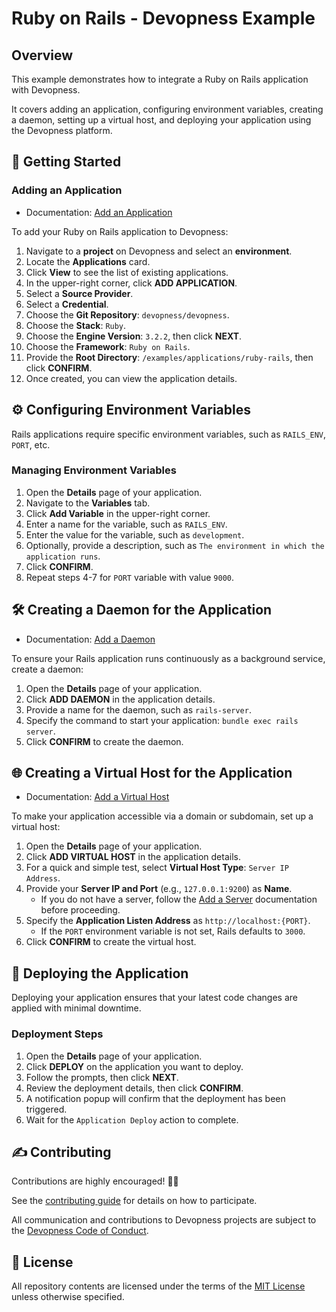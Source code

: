 # Ruby on Rails - Devopness Example

## Overview

This example demonstrates how to integrate a Ruby on Rails application with Devopness.

It covers adding an application, configuring environment variables, creating a daemon, setting up a virtual host, and deploying your application using the Devopness platform.

## 🚀 Getting Started

### Adding an Application

- Documentation: [Add an Application](https://www.devopness.com/docs/applications/add-application/)

To add your Ruby on Rails application to Devopness:

1. Navigate to a **project** on Devopness and select an **environment**.
2. Locate the **Applications** card.
3. Click **View** to see the list of existing applications.
4. In the upper-right corner, click **ADD APPLICATION**.
5. Select a **Source Provider**.
6. Select a **Credential**.
7. Choose the **Git Repository**: `devopness/devopness`.
8. Choose the **Stack**: `Ruby`.
9. Choose the **Engine Version**: `3.2.2`, then click **NEXT**.
10. Choose the **Framework**: `Ruby on Rails`.
11. Provide the **Root Directory**: `/examples/applications/ruby-rails`, then click **CONFIRM**.
12. Once created, you can view the application details.

## ⚙️ Configuring Environment Variables

Rails applications require specific environment variables, such as `RAILS_ENV`, `PORT`, etc.

### Managing Environment Variables

1. Open the **Details** page of your application.
2. Navigate to the **Variables** tab.
3. Click **Add Variable** in the upper-right corner.
4. Enter a name for the variable, such as `RAILS_ENV`.
5. Enter the value for the variable, such as `development`.
6. Optionally, provide a description, such as `The environment in which the application runs`.
7. Click **CONFIRM**.
8. Repeat steps 4-7 for `PORT` variable with value `9000`.

## 🛠️ Creating a Daemon for the Application

- Documentation: [Add a Daemon](https://www.devopness.com/docs/daemons/add-daemon)

To ensure your Rails application runs continuously as a background service, create a daemon:

1. Open the **Details** page of your application.
2. Click **ADD DAEMON** in the application details.
3. Provide a name for the daemon, such as `rails-server`.
4. Specify the command to start your application: `bundle exec rails server`.
5. Click **CONFIRM** to create the daemon.

## 🌐 Creating a Virtual Host for the Application

- Documentation: [Add a Virtual Host](https://www.devopness.com/docs/virtual-hosts/add-virtual-host)

To make your application accessible via a domain or subdomain, set up a virtual host:

1. Open the **Details** page of your application.
2. Click **ADD VIRTUAL HOST** in the application details.
3. For a quick and simple test, select **Virtual Host Type**: `Server IP Address`.
4. Provide your **Server IP and Port** (e.g., `127.0.0.1:9200`) as **Name**.
   - If you do not have a server, follow the [Add a Server](https://www.devopness.com/docs/servers/add-server) documentation before proceeding.
5. Specify the **Application Listen Address** as `http://localhost:{PORT}`.
   - If the `PORT` environment variable is not set, Rails defaults to `3000`.
6. Click **CONFIRM** to create the virtual host.

## 🚢 Deploying the Application

Deploying your application ensures that your latest code changes are applied with minimal downtime.

### Deployment Steps

1. Open the **Details** page of your application.
2. Click **DEPLOY** on the application you want to deploy.
3. Follow the prompts, then click **NEXT**.
4. Review the deployment details, then click **CONFIRM**.
5. A notification popup will confirm that the deployment has been triggered.
6. Wait for the `Application Deploy` action to complete.

## ✍️ Contributing

Contributions are highly encouraged! 🙏👊

See the [contributing guide](../../../CONTRIBUTING.md) for details on how to participate.

All communication and contributions to Devopness projects are subject to the [Devopness Code of Conduct](../../../CODE_OF_CONDUCT.md).

## 📜 License

All repository contents are licensed under the terms of the [MIT License](../../../LICENSE) unless otherwise specified.
